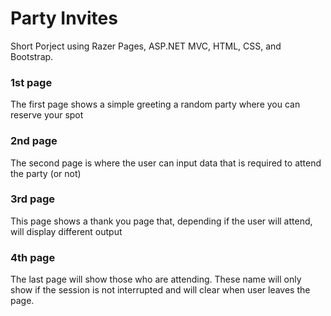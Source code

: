 # Party Invites

Short Porject using Razer Pages, ASP.NET MVC, HTML, CSS, and Bootstrap.

### 1st page
The first page shows a simple greeting a random party where you can reserve your spot

### 2nd page
The second page is where the user can input data that is required to attend the party (or not)

### 3rd page
This page shows a thank you page that, depending if the user will attend, will display different output

### 4th page
The last page will show those who are attending. These name will only show if the session is not interrupted 
and will clear when user leaves the page. 


